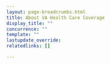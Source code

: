 ```yaml
---
layout: page-breadcrumbs.html
title: About VA Health Care Coverage
display_title: ""
concurrence: ""
template: ""
lastupdate_override:
relatedlinks: []

---
```

